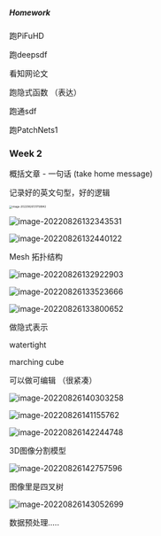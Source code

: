 ##### Homework 

跑PiFuHD

跑deepsdf

看知网论文

跑隐式函数 （表达）

跑通sdf

跑PatchNets1

### Week 2

概括文章 - 一句话  (take home message)

记录好的英文句型，好的逻辑



<img src="https://ik.imagekit.io/haochen/Typora/image-20220826131758842.png" alt="image-20220826131758842" style="zoom:33%;" />



![image-20220826132343531](https://ik.imagekit.io/haochen/Typora/image-20220826132343531.png)

![image-20220826132440122](https://ik.imagekit.io/haochen/Typora/image-20220826132440122.png)

Mesh  拓扑结构

![image-20220826132922903](https://ik.imagekit.io/haochen/Typora/image-20220826132922903.png)

![image-20220826133523666](https://ik.imagekit.io/haochen/Typora/image-20220826133523666.png)

![image-20220826133800652](https://ik.imagekit.io/haochen/Typora/image-20220826133800652.png)

做隐式表示

watertight

marching cube

可以做可编辑 （很紧凑）

![image-20220826140303258](https://ik.imagekit.io/haochen/Typora/image-20220826140303258.png)

![image-20220826141155762](https://ik.imagekit.io/haochen/Typora/image-20220826141155762.png)

![image-20220826142244748](https://ik.imagekit.io/haochen/Typora/image-20220826142244748.png)

3D图像分割模型

![image-20220826142757596](https://ik.imagekit.io/haochen/Typora/image-20220826142757596.png)

图像里是四叉树

![image-20220826143052699](https://ik.imagekit.io/haochen/Typora/image-20220826143052699.png)

数据预处理…..

